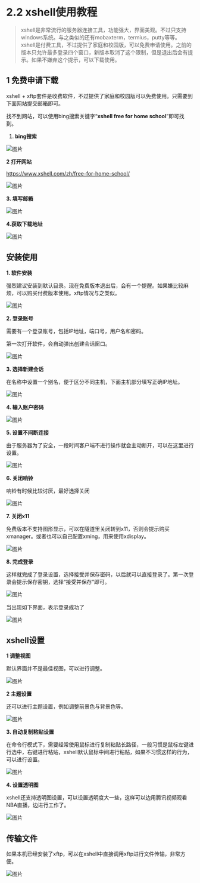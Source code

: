 # 2.2 xshell使用教程

> xshell是非常流行的服务器连接工具，功能强大，界面美观。不过只支持windows系统。与之类似的还有mobaxterm，termius，putty等等。xshell是付费工具，不过提供了家庭和校园版，可以免费申请使用。之前的版本只允许最多登录四个窗口，新版本取消了这个限制，但是退出后会有提示。如果不嫌弃这个提示，可以下载使用。

##  1 免费申请下载

xshell + xftp套件是收费软件，不过提供了家庭和校园版可以免费使用。只需要到下面网站提交邮箱即可。

找不到网站，可以使用bing搜索关键字“**xshell free for home school**”即可找到。

1. **bing搜索**

![图片](./a2.assets/640.png)



**2 打开网站**

<https://www.xshell.com/zh/free-for-home-school/>



![图片](./a2.assets/640-1708226900397-37.png)



**3. 填写邮箱**

![图片](./a2.assets/640-1708226900398-38.png)







**4.获取下载地址**

![图片](./a2.assets/640-1708226900398-39.png)



## 安装使用

**1. 软件安装**

强烈建议安装到默认目录。现在免费版本退出后，会有一个提醒。如果嫌比较麻烦，可以购买付费版本使用。xftp情况与之类似。

![图片](./a2.assets/640-1708226900398-40.png)

**2. 登录账号**

需要有一个登录账号，包括IP地址，端口号，用户名和密码。

第一次打开软件，会自动弹出创建会话窗口。

![图片](./a2.assets/640-1708226900398-41.jpeg)

**3. 选择新建会话**

在名称中设置一个别名，便于区分不同主机，下面主机部分填写正确IP地址。

![图片](./a2.assets/640-1708226900398-42.jpeg)



**4. 输入账户密码**

![图片](./a2.assets/640-1708226900398-43.jpeg)



**5. 设置不间断连接**

由于服务器为了安全，一段时间客户端不进行操作就会主动断开，可以在这里进行设置。

![图片](./a2.assets/640-1708226900398-44.png)

**6. 关闭响铃**

响铃有时候比较讨厌，最好选择关闭

![图片](./a2.assets/640-1708226900398-45.jpeg)



**7. 关闭x11**

免费版本不支持图形显示，可以在隧道里关闭转到x11，否则会提示购买xmanager。或者也可以自己配置xming，用来使用xdisplay。

![图片](./a2.assets/640-1708226900398-46.png)

**8. 完成登录**

这样就完成了登录设置，选择接受并保存密码，以后就可以直接登录了。第一次登录会提示保存密钥，选择“接受并保存”即可。

![图片](./a2.assets/640-1708226900398-47.jpeg)



当出现如下界面，表示登录成功了

![图片](./a2.assets/640-1708226900398-48.jpeg)

## xshell设置

**1 调整视图**

默认界面并不是最佳视图，可以进行调整。

![图片](./a2.assets/640-1708226900398-49.jpeg)

**2 主题设置**

还可以进行主题设置，例如调整前景色与背景色等。

![图片](./a2.assets/640-1708226900398-50.jpeg)

**3. 自动复制粘贴设置**

在命令行模式下，需要经常使用鼠标进行复制粘贴长路径，一般习惯是鼠标左键进行选中，右键进行粘贴，xshell默认鼠标中间进行粘贴，如果不习惯这样的行为，可以进行设置。

![图片](./a2.assets/640-1708226900398-52.jpeg)

**4. 设置透明图**

xshell还支持透明图设置，可以设置透明度大一些，这样可以边用腾讯视频观看NBA直播，边进行工作了。

![图片](./a2.assets/640-1708226900398-53.jpeg)



## 传输文件

如果本机已经安装了xftp，可以在xshell中直接调用xftp进行文件传输，非常方便。

![图片](./a2.assets/640-1708226900398-51.jpeg)